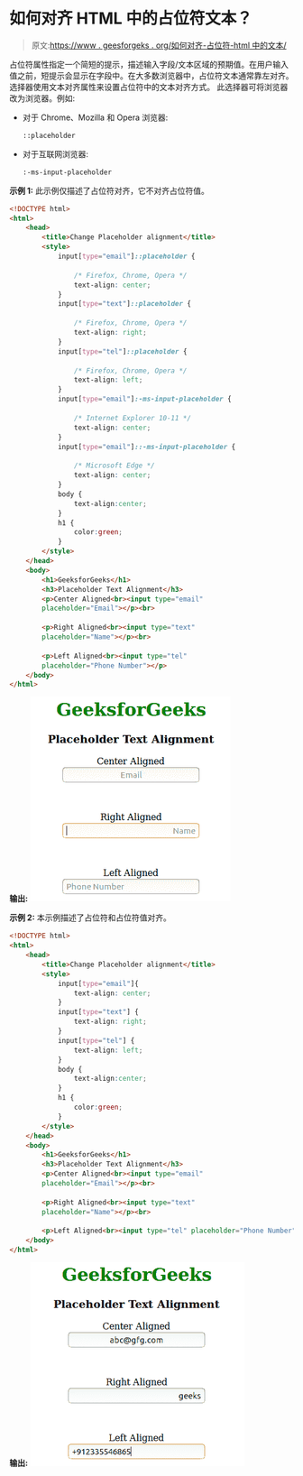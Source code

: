 # 如何对齐 HTML 中的占位符文本？

> 原文:[https://www . geesforgeks . org/如何对齐-占位符-html 中的文本/](https://www.geeksforgeeks.org/how-to-align-placeholder-text-in-html/)

占位符属性指定一个简短的提示，描述输入字段/文本区域的预期值。在用户输入值之前，短提示会显示在字段中。在大多数浏览器中，占位符文本通常靠左对齐。选择器使用文本对齐属性来设置占位符中的文本对齐方式。
此选择器可将浏览器改为浏览器。例如:

*   对于 Chrome、Mozilla 和 Opera 浏览器:

    ```html
    ::placeholder
    ```

*   对于互联网浏览器:

    ```html
    :-ms-input-placeholder
    ```

**示例 1:** 此示例仅描述了占位符对齐，它不对齐占位符值。

```html
<!DOCTYPE html>
<html>
    <head>
        <title>Change Placeholder alignment</title>
        <style>
            input[type="email"]::placeholder { 

                /* Firefox, Chrome, Opera */
                text-align: center;
            }
            input[type="text"]::placeholder { 

                /* Firefox, Chrome, Opera */
                text-align: right;
            }
            input[type="tel"]::placeholder { 

                /* Firefox, Chrome, Opera */
                text-align: left;
            }
            input[type="email"]:-ms-input-placeholder {

                /* Internet Explorer 10-11 */
                text-align: center;
            }
            input[type="email"]::-ms-input-placeholder { 

                /* Microsoft Edge */
                text-align: center;
            }
            body {
                text-align:center;
            }
            h1 {
                color:green;
            }
        </style>
    </head>
    <body>
        <h1>GeeksforGeeks</h1>
        <h3>Placeholder Text Alignment</h3>
        <p>Center Aligned<br><input type="email" 
        placeholder="Email"></p><br>

        <p>Right Aligned<br><input type="text" 
        placeholder="Name"></p><br>

        <p>Left Aligned<br><input type="tel" 
        placeholder="Phone Number"></p>
    </body>
</html>                    
```

**输出:**
![null](img/deb76897272b4e3b5ba042251dcbd806.png)

**示例 2:** 本示例描述了占位符和占位符值对齐。

```html
<!DOCTYPE html>
<html>
    <head>
        <title>Change Placeholder alignment</title>
        <style>
            input[type="email"]{ 
                text-align: center;
            }
            input[type="text"] { 
                text-align: right;
            }
            input[type="tel"] { 
                text-align: left;
            }
            body {
                text-align:center;
            }
            h1 {
                color:green;
            }
        </style>
    </head>
    <body>
        <h1>GeeksforGeeks</h1>
        <h3>Placeholder Text Alignment</h3>
        <p>Center Aligned<br><input type="email" 
        placeholder="Email"></p><br>

        <p>Right Aligned<br><input type="text" 
        placeholder="Name"></p><br>

        <p>Left Aligned<br><input type="tel" placeholder="Phone Number"></p>
    </body>
</html>                    
```

**输出:**
![](img/623a718727edca0702d358fb2fd0839b.png)